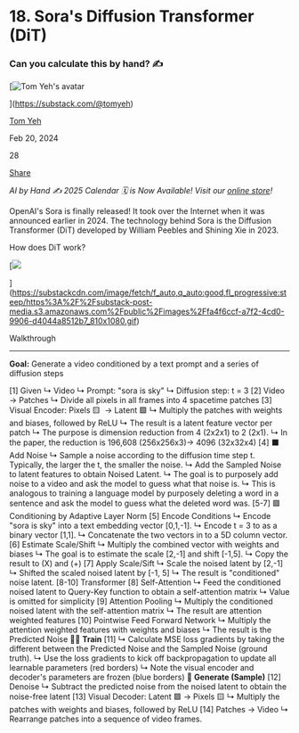 18\. Sora's Diffusion Transformer (DiT)
=======================================

### Can you calculate this by hand? ✍️

[![Tom Yeh's avatar](https://substackcdn.com/image/fetch/w_36,h_36,c_fill,f_auto,q_auto:good,fl_progressive:steep/https%3A%2F%2Fsubstack-post-media.s3.amazonaws.com%2Fpublic%2Fimages%2Fc1c7fa3c-71fa-44a4-bf32-d68e25f2e534_800x800.jpeg)

](https://substack.com/@tomyeh)

[Tom Yeh](https://substack.com/@tomyeh)

Feb 20, 2024

28

[Share
](javascript:void(0))

*AI by Hand ✍️ 2025 Calendar 🗓️ is Now Available! Visit our [online store](http://by-hand.ai/store)!*

OpenAI's Sora is finally released! It took over the Internet when it was announced earlier in 2024. The technology behind Sora is the Diffusion Transformer (DiT) developed by William Peebles and Shining Xie in 2023.

How does DiT work?

[![](https://substackcdn.com/image/fetch/w_1456,c_limit,f_auto,q_auto:good,fl_lossy/https%3A%2F%2Fsubstack-post-media.s3.amazonaws.com%2Fpublic%2Fimages%2Ffa4f6ccf-a7f2-4cd0-9906-d4044a8512b7_810x1080.gif)

](https://substackcdn.com/image/fetch/f_auto,q_auto:good,fl_progressive:steep/https%3A%2F%2Fsubstack-post-media.s3.amazonaws.com%2Fpublic%2Fimages%2Ffa4f6ccf-a7f2-4cd0-9906-d4044a8512b7_810x1080.gif)

Walkthrough

-------------

**Goal:** Generate a video conditioned by a text prompt and a series of diffusion steps

\[1\] Given
↳ Video
↳ Prompt: "sora is sky"
↳ Diffusion step: t = 3
\[2\] Video → Patches
↳ Divide all pixels in all frames into 4 spacetime patches
\[3\] Visual Encoder: Pixels 🟨  → Latent 🟩
↳ Multiply the patches with weights and biases, followed by ReLU
↳ The result is a latent feature vector per patch
↳ The purpose is dimension reduction from 4 (2x2x1) to 2 (2x1).
↳ In the paper, the reduction is 196,608 (256x256x3)→ 4096 (32x32x4)
\[4\] ⬛ Add Noise
↳ Sample a noise according to the diffusion time step t. Typically, the larger the t, the smaller the noise.
↳ Add the Sampled Noise to latent features to obtain Noised Latent.
↳ The goal is to purposely add noise to a video and ask the model to guess what that noise is.
↳ This is analogous to training a language model by purposely deleting a word in a sentence and ask the model to guess what the deleted word was.
\[5-7\] 🟪 Conditioning by Adaptive Layer Norm
\[5\] Encode Conditions
↳ Encode "sora is sky" into a text embedding vector \[0,1,-1\].
↳ Encode t = 3 to as a binary vector \[1,1\].
↳ Concatenate the two vectors in to a 5D column vector.
\[6\] Estimate Scale/Shift
↳ Multiply the combined vector with weights and biases
↳ The goal is to estimate the scale \[2,-1\] and shift \[-1,5\].
↳ Copy the result to (X) and (+)
\[7\] Apply Scale/Sift
↳ Scale the noised latent by \[2,-1\]
↳ Shifted the scaled noised latent by \[-1, 5\]
↳ The result is "conditioned" noise latent.
\[8-10\] Transformer
\[8\] Self-Attention
↳ Feed the conditioned noised latent to Query-Key function to obtain a self-attention matrix
↳ Value is omitted for simplicity
\[9\] Attention Pooling
↳ Multiply the conditioned noised latent with the self-attention matrix
↳ The result are attention weighted features
\[10\] Pointwise Feed Forward Network
↳ Multiply the attention weighted features with weights and biases
↳ The result is the Predicted Noise
🏋️‍♂️ **Train**
\[11\]
↳ Calculate MSE loss gradients by taking the different between the Predicted Noise and the Sampled Noise (ground truth).
↳ Use the loss gradients to kick off backpropagation to update all learnable parameters (red borders)
↳ Note the visual encoder and decoder's parameters are frozen (blue borders)
🎨 **Generate (Sample)**
\[12\] Denoise
↳ Subtract the predicted noise from the noised latent to obtain the noise-free latent
\[13\] Visual Decoder: Latent 🟩 → Pixels 🟨
↳ Multiply the patches with weights and biases, followed by ReLU
\[14\] Patches → Video
↳ Rearrange patches into a sequence of video frames.